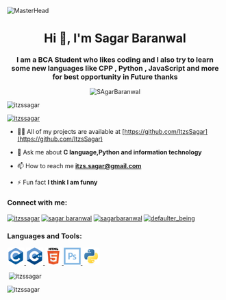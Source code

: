 ![MasterHead](https://jguni.in/images/full-stack-banner.jpg)
<h1 align="center">Hi 👋, I'm Sagar Baranwal</h1>
<h3 align="center">I am a BCA Student who likes coding and I also try to learn some new languages like CPP , Python , JavaScript and more for best opportunity in Future thanks</h3>
 <p align="center"> <img src="https://camo.githubusercontent.com/cae12fddd9d6982901d82580bdf321d81fb299141098ca1c2d4891870827bf17/68747470733a2f2f6d69726f2e6d656469756d2e636f6d2f6d61782f313336302f302a37513379765349765f7430696f4a2d5a2e676966"" alt="SAgarBaranwal" /> </p>
<p align="left"> <img src="https://komarev.com/ghpvc/?username=itzssagar&label=Profile%20views&color=0e75b6&style=flat" alt="itzssagar" /> </p>

<p align="left"> <a href="https://twitter.com/itzssagar" target="blank"><img src="https://img.shields.io/twitter/follow/itzssagar?logo=twitter&style=for-the-badge" alt="itzssagar" /></a> </p>

- 👨‍💻 All of my projects are available at [https://github.com/ItzsSagar](https://github.com/ItzsSagar)

- 💬 Ask me about **C language,Python and information technology**

- 📫 How to reach me **itzs.sagar@gmail.com**

- ⚡ Fun fact **I think I am funny**

<h3 align="left">Connect with me:</h3>
<p align="left">
<a href="https://twitter.com/itzssagar" target="blank"><img align="center" src="https://raw.githubusercontent.com/rahuldkjain/github-profile-readme-generator/master/src/images/icons/Social/twitter.svg" alt="itzssagar" height="30" width="40" /></a>
<a href="https://linkedin.com/in/sagar baranwal" target="blank"><img align="center" src="https://raw.githubusercontent.com/rahuldkjain/github-profile-readme-generator/master/src/images/icons/Social/linked-in-alt.svg" alt="sagar baranwal" height="30" width="40" /></a>
<a href="https://fb.com/sagarbaranwal" target="blank"><img align="center" src="https://raw.githubusercontent.com/rahuldkjain/github-profile-readme-generator/master/src/images/icons/Social/facebook.svg" alt="sagarbaranwal" height="30" width="40" /></a>
<a href="https://instagram.com/defaulter_being" target="blank"><img align="center" src="https://raw.githubusercontent.com/rahuldkjain/github-profile-readme-generator/master/src/images/icons/Social/instagram.svg" alt="defaulter_being" height="30" width="40" /></a>
</p>

<h3 align="left">Languages and Tools:</h3>
<p align="left"> <a href="https://www.cprogramming.com/" target="_blank" rel="noreferrer"> <img src="https://raw.githubusercontent.com/devicons/devicon/master/icons/c/c-original.svg" alt="c" width="40" height="40"/> </a> <a href="https://www.w3schools.com/cpp/" target="_blank" rel="noreferrer"> <img src="https://raw.githubusercontent.com/devicons/devicon/master/icons/cplusplus/cplusplus-original.svg" alt="cplusplus" width="40" height="40"/> </a> <a href="https://www.w3.org/html/" target="_blank" rel="noreferrer"> <img src="https://raw.githubusercontent.com/devicons/devicon/master/icons/html5/html5-original-wordmark.svg" alt="html5" width="40" height="40"/> </a> <a href="https://www.photoshop.com/en" target="_blank" rel="noreferrer"> <img src="https://raw.githubusercontent.com/devicons/devicon/master/icons/photoshop/photoshop-line.svg" alt="photoshop" width="40" height="40"/> </a> <a href="https://www.python.org" target="_blank" rel="noreferrer"> <img src="https://raw.githubusercontent.com/devicons/devicon/master/icons/python/python-original.svg" alt="python" width="40" height="40"/> </a> </p>



<p>&nbsp;<img align="center" src="https://github-readme-stats.vercel.app/api?username=itzssagar&show_icons=true&locale=en" alt="itzssagar" /></p>
<p><img align="left" src="https://github-readme-stats.vercel.app/api/top-langs?username=itzssagar&show_icons=true&locale=en&layout=compact" alt="itzssagar" /></p>

